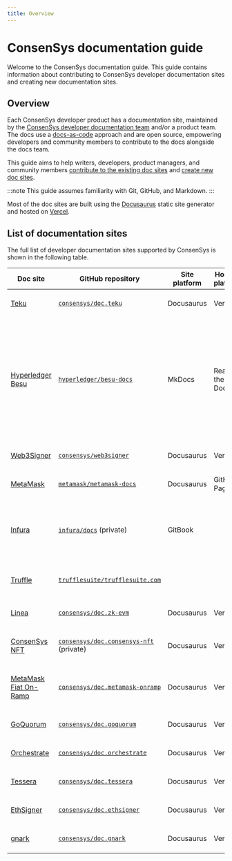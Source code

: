 ```yaml
---
title: Overview
---
```


# ConsenSys documentation guide

Welcome to the ConsenSys documentation guide.
This guide contains information about contributing to ConsenSys developer documentation sites and
creating new documentation sites.

## Overview

Each ConsenSys developer product has a documentation site, maintained by the [ConsenSys developer
documentation team](https://consensyssoftware.atlassian.net/wiki/spaces/PEG/pages/398159216798/Documentation+Pliny)
and/or a product team.
The docs use a [docs-as-code](https://www.writethedocs.org/guide/docs-as-code/) approach and are
open source, empowering developers and community members to contribute to the docs alongside the
docs team.

This guide aims to help writers, developers, product managers, and community members [contribute to
the existing doc sites](contribute) and [create new doc sites](create).

:::note
This guide assumes familiarity with Git, GitHub, and Markdown.
:::

Most of the doc sites are built using the [Docusaurus](https://docusaurus.io/) static site generator
and hosted on [Vercel](https://vercel.com/).

## List of documentation sites

The full list of developer documentation sites supported by ConsenSys is shown in the following table.

| Doc site                                                             | GitHub repository                                                                         | Site platform | Hosting platform | Description                                                                                                                                                                                                        |
|----------------------------------------------------------------------|-------------------------------------------------------------------------------------------|---------------|------------------|--------------------------------------------------------------------------------------------------------------------------------------------------------------------------------------------------------------------|
| [Teku](https://docs.teku.consensys.net/)                             | [`consensys/doc.teku`](https://github.com/consensys/doc.teku)                             | Docusaurus    | Vercel           | Maintained by the docs team.                                                                                                                                                                                       |
| [Hyperledger Besu](https://besu.hyperledger.org/en/stable/)          | [`hyperledger/besu-docs`](https://github.com/hyperledger/besu-docs)                       | MkDocs        | Read the Docs    | Maintained by the docs team. Soon to be migrated to Docusaurus and GitHub Pages. This is a Hyperledger project and has its own [contribution guidelines](https://wiki.hyperledger.org/display/BESU/Documentation). |
| [Web3Signer](https://docs.web3signer.consensys.net/)                 | [`consensys/web3signer`](https://github.com/ConsenSys/web3signer)                         | Docusaurus    | Vercel           | Maintained by the docs team.                                                                                                                                                                                       |
| [MetaMask](https://docs.metamask.io/)                                | [`metamask/metamask-docs`](https://github.com/MetaMask/metamask-docs)                     | Docusaurus    | GitHub Pages     | Maintained by the docs team.                                                                                                                                                                                       |
| [Infura](https://docs.infura.io/infura/)                             | [`infura/docs`](https://github.com/INFURA/docs) (private)                                 | GitBook       |                  | Maintained by the docs team. Soon to be migrated to Docusaurus and Vercel.                                                                                                                                         |
| [Truffle](https://trufflesuite.com/docs/)                            | [`trufflesuite/trufflesuite.com`](https://github.com/trufflesuite/trufflesuite.com)       |               |                  | Maintained by the Truffle team.                                                                                                                                                                                    |
| [Linea](https://docs.linea.build/)                                   | [`consensys/doc.zk-evm`](https://github.com/consensys/doc.zk-evm)                         | Docusaurus    | Vercel           | Maintained by the Linea team.                                                                                                                                                                                      |
| [ConsenSys NFT](https://docs.consensys-nft.com/)                     | [`consensys/doc.consensys-nft`](https://github.com/ConsenSys/doc.consensys-nft) (private) | Docusaurus    | Vercel           | Maintained by the ConsenSys NFT team.                                                                                                                                                                              |
| [MetaMask Fiat On-Ramp](https://docs.metamask-onramp.consensys.net/) | [`consensys/doc.metamask-onramp`](https://github.com/ConsenSys/doc.metamask-onramp/)      | Docusaurus    | Vercel           | Maintained by the MetaMask Fiat On-Ramp team.                                                                                                                                                                      |
| [GoQuorum](https://docs.goquorum.consensys.net/)                     | [`consensys/doc.goquorum`](https://github.com/consensys/doc.goquorum)                     | Docusaurus    | Vercel           | Maintained by the docs team.                                                                                                                                                                                       |
| [Orchestrate](https://docs.orchestrate.consensys.net/)               | [`consensys/doc.orchestrate`](https://github.com/ConsenSys/doc.orchestrate)               | Docusaurus    | Vercel           | Maintained by the docs team.                                                                                                                                                                                       |
| [Tessera](https://docs.tessera.consensys.net/)                       | [`consensys/doc.tessera`](https://github.com/ConsenSys/doc.tessera)                       | Docusaurus    | Vercel           | Maintained by the docs team.                                                                                                                                                                                       |
| [EthSigner](https://docs.ethsigner.consensys.net/)                   | [`consensys/doc.ethsigner`](https://github.com/ConsenSys/doc.ethsigner)                   | Docusaurus    | Vercel           | Maintained by the docs team.                                                                                                                                                                                       |
| [gnark](https://docs.gnark.consensys.net/)                           | [`consensys/doc.gnark`](https://github.com/ConsenSys/doc.gnark)                           | Docusaurus    | Vercel           | Maintained by the docs team.                                                                                                                                                                                       |
